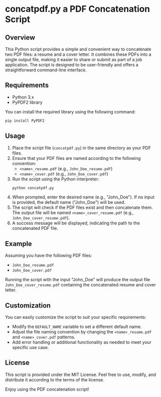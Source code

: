 # concatpdf.py a PDF Concatenation Script

## Overview
This Python script provides a simple and convenient way to concatenate two PDF files: a resume and a cover letter. It combines these PDFs into a single output file, making it easier to share or submit as part of a job application. The script is designed to be user-friendly and offers a straightforward command-line interface.

## Requirements
- Python 3.x
- PyPDF2 library

You can install the required library using the following command:
```bash
pip install PyPDF2
```

## Usage
1. Place the script file (`concatpdf.py`) in the same directory as your PDF files.
2. Ensure that your PDF files are named according to the following convention:
   - `<name>_resume.pdf` (e.g., `John_Doe_resume.pdf`)
   - `<name>_cover.pdf` (e.g., `John_Doe_cover.pdf`)
3. Run the script using the Python interpreter:
   ```bash
   python concatpdf.py
   ```
4. When prompted, enter the desired name (e.g., "John_Doe"). If no input is provided, the default name ("John_Doe") will be used.
5. The script will check if the PDF files exist and then concatenate them. The output file will be named `<name>_cover_resume.pdf` (e.g., `John_Doe_cover_resume.pdf`).
6. A success message will be displayed, indicating the path to the concatenated PDF file.

## Example
Assuming you have the following PDF files:
- `John_Doe_resume.pdf`
- `John_Doe_cover.pdf`

Running the script with the input "John_Doe" will produce the output file `John_Doe_cover_resume.pdf` containing the concatenated resume and cover letter.

## Customization
You can easily customize the script to suit your specific requirements:
- Modify the `DEFAULT_NAME` variable to set a different default name.
- Adjust the file naming convention by changing the `<name>_resume.pdf` and `<name>_cover.pdf` patterns.
- Add error handling or additional functionality as needed to meet your specific use case.

## License
This script is provided under the MIT License. Feel free to use, modify, and distribute it according to the terms of the license.

Enjoy using the PDF concatenation script!
